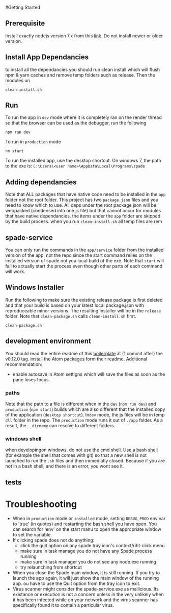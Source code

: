 
#Getting Started

## Prerequisite
Install exactly nodejs version 7.x from this [link](http://nodejs.org/en/download/releases). Do not install newer or older version.

## Install App Dependancies
to install all the dependancies you should run clean install which will flush npm & yarn caches and remove temp folders such as release. Then the modules un  
```
clean-install.sh
```
## Run
To run the app in `dev` mode where it is completely ran on the render thread so that the browser can be used as the debugger, run the following
```
npm run dev
```

To run in `production` mode
```
nm start
```

To run the installed app, use the desktop shortcut. On windows 7, the path to the exe is:
`C:\Users\<user name>\AppData\Local\Programs\spade`

## Adding dependancies
Note that ALL packages that have native code need to be installed in the `app` folder not the root folder. This project has two `package.json` files and you need to know which to use. All deps under the root package json will be webpacked (condensed into one js file) but that cannot occur for modules that have native dependancies. the items under the `app` folder are skipped by the build process. when you run `clean-install.sh` all temp files are rem

## spade-service
You can only run the commands in the `app/service` folder from the installed version of the app, not the repo since the start command relies on the installed version of spade not you local build of the exe. Note that `start` will fail to actually start the process even though other parts of each command will work.

## Windows Installer
Run the following to make sure the existing release package is first deleted and that your build is based on your latest local package.json with reproduceable minor versions. The resulting installer will be in the `release` folder. Note that `clean-package.sh` calls `clean-install.sh` first.
```
clean-package.sh
```

## development environment
You should read the entire readme of this [boilerplate](https://github.com/chentsulin/electron-react-boilerplate/tree/v0.12.0) at (1 commit after) the v0.12.0 tag.
install the Atom packages form their readme.
Additional recommendation:
 - enable autosave in Atom settigns which will save the files as soon as the pane loses focus.

### paths
Note that the path to a file is different when in the `dev` (`npm run dev`) and `production` (`npm start`) builds which are also different that the installed copy of the application (`desktop shortcut`). In`dev` mode, the js files will be in temp `dll` folder in the repo. The `production` mode runs it out of `./app` folder. As a result, the `__dirname` can resolve to different folders.  

### windows shell
when developingon windows, do not use the cmd shell. Use a bash shell (for example the shell that comes with git) so that a new shell is not launched to run the `.sh` files and then immediatly closed. Because if you are not in a bash shell, and there is an error, you wont see it.

## tests

# Troubleshooting
- When in `production` mode or `installed` mode, setting `DEBUG_PROD` env var to 'true' (in quotes) and restarting the bash shell you have open. You can search for 'env' on the start manu to open the appropriate window to set the variable.
- If clicking spade does not do anything:
  - click the quit option on any spade tray icon's context/riht-click menu
  - make sure in task manage you do not have any Spade process running
  - make sure in task manager you do not see any node.exe running
  - try relaunching from shortcut
- When you close the Spade main window, it is still running. If you try to launch the app again, it will just show the main window of the running app. ou have to use the Quit option from the tray icon to exit.
- Virus scanner might consider the spade-service.exe as mallicious. Its existance or execution is not a concern unless in the very unlikely when it has been infected while on your network and the virus scanner has specifically found it to contain a particular virus.
